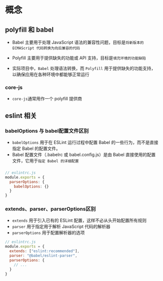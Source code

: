 # 概念

## polyfill 和 babel

- Babel 主要用于处理 JavaScript 语法的兼容性问题，目标是`将新版本的 ECMAScript 代码转换为向后兼容的代码`
- Polyfill 主要用于提供缺失的功能或 API 支持，目标是`填充环境的功能缺陷`

- 实际项目中，`Babel` 处理语法转换，而 `Polyfill` 用于提供缺失的功能支持，以确保应用在各种环境中都能够正常运行

### core-js
- `core-js`通常用作一个 polyfill 提供商

## eslint 相关
### babelOptions 与 babel配置文件区别

- `babelOptions` 用于在 ESLint 运行过程中配置 Babel 的一些行为，而不是直接指定 Babel 的配置文件。
- Babel 配置文件（.babelrc 或 babel.config.js）是由 Babel 直接使用的配置文件，它用于`指定 Babel 的详细配置`
### 
```js
// eslintrc.js
module.exports = {
  parserOptions: {
    babelOptions: {}
  }
}
```

### extends、parser、parserOptions区别
- `extends` 用于引入已有的 ESLint 配置，这样不必从头开始配置所有规则
- `parser` 用于指定用于解析 JavaScript 代码的解析器
- `parserOptions` 用于配置解析器的选项

```js
// eslintrc.js
module.exports = {
  extends: ["eslint:recommended"],
  parser: "@babel/eslint-parser",
  parserOptions: {
    // ...
  }
}
```